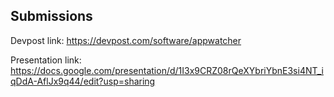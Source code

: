 ## Submissions

Devpost link: https://devpost.com/software/appwatcher

Presentation link: https://docs.google.com/presentation/d/1I3x9CRZ08rQeXYbriYbnE3si4NT_iqDdA-AflJx9q44/edit?usp=sharing
